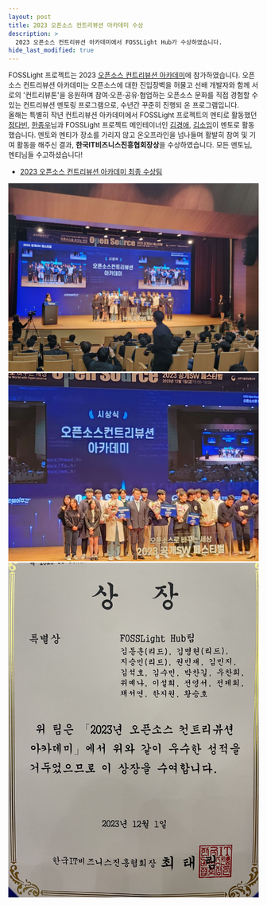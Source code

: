 ```yaml
---
layout: post
title: 2023 오픈소스 컨트리뷰션 아카데미 수상
description: >
  2023 오픈소스 컨트리뷰션 아카데미에서 FOSSLight Hub가 수상하였습니다.
hide_last_modified: true
---
```


FOSSLight 프로젝트는 2023 [오픈소스 컨트리뷰션 아카데미](https://www.contribution.ac/)에 참가하였습니다.
오픈소스 컨트리뷰션 아카데미는 오픈소스에 대한 진입장벽을 허물고 선배 개발자와 함께 서로의 '컨트리뷰톤'을 응원하며 참여·오픈·공유·협업하는 오픈소스 문화를 직접 경험할 수 있는 컨트리뷰션 멘토링 프로그램으로, 수년간 꾸준히 진행되 온 프로그램입니다.  
올해는 특별히 작년 컨트리뷰션 아카데미에서 FOSSLight 프로젝트의 멘티로 활동했던 [정다빈](https://github.com/70825), [한종우](https://github.com/jongwooo)님과 FOSSLight 프로젝트 메인테이너인 [김경애](https://www.linkedin.com/in/kyoungae-kim-597a1630/), [김소임](https://github.com/soimkim)이 멘토로 활동했습니다. 멘토와 멘티가 장소를 가리지 않고 온오프라인을 넘나들며 활발히 참여 및 기여 활동을 해주신 결과, **한국IT비즈니스진흥협회장상**을 수상하였습니다. 모든 멘토님, 멘티님들 수고하셨습니다!

 - [2023 오픈소스 컨트리뷰션 아카데미 최종 수상팀](https://www.oss.kr/notice/show/53ba6af3-867d-45ad-a31c-ba576c4f1855)

![](../../assets/img/news/231227/all_1.jpg)
![](../../assets/img/news/231227/all_2.jpg)
![](../../assets/img/news/231227/doc.jpg)
